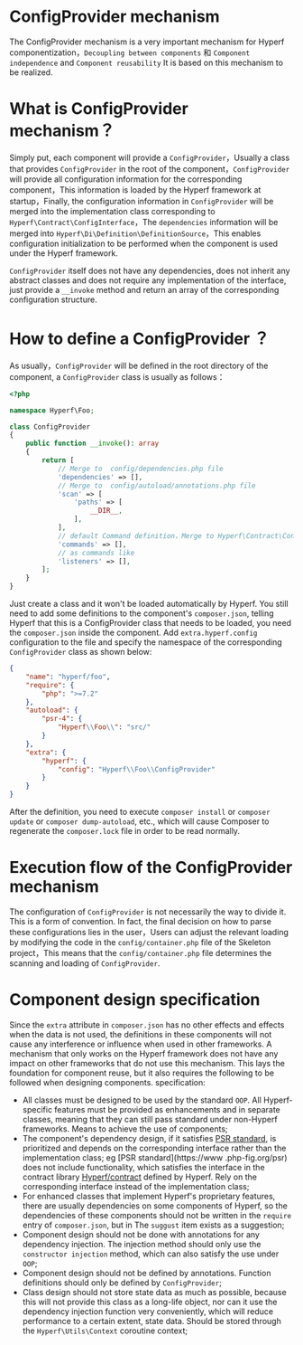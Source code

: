 # ConfigProvider mechanism

The ConfigProvider mechanism is a very important mechanism for Hyperf componentization，`Decoupling between components` 和 `Component independence` and `Component reusability` It is based on this mechanism to be realized.

# What is ConfigProvider mechanism？

Simply put, each component will provide a `ConfigProvider`，Usually a class that provides `ConfigProvider` in the root of the component，`ConfigProvider` will provide all configuration information for the corresponding component，This information is loaded by the Hyperf framework at startup，Finally, the configuration information in `ConfigProvider` will be merged into the implementation class corresponding to `Hyperf\Contract\ConfigInterface`，The `dependencies` information will be merged into `Hyperf\Di\Definition\DefinitionSource`，This enables configuration initialization to be performed when the component is used under the Hyperf framework.

`ConfigProvider` itself does not have any dependencies, does not inherit any abstract classes and does not require any implementation of the interface, just provide a `__invoke` method and return an array of the corresponding configuration structure.

# How to define a ConfigProvider ？

As usually，`ConfigProvider` will be defined in the root directory of the component, a `ConfigProvider` class is usually as follows：

```php
<?php

namespace Hyperf\Foo;

class ConfigProvider
{
    public function __invoke(): array
    {
        return [
            // Merge to  config/dependencies.php file
            'dependencies' => [],
            // Merge to  config/autoload/annotations.php file
            'scan' => [
                'paths' => [
                    __DIR__,
                ],
            ],
            // default Command definition，Merge to Hyperf\Contract\ConfigInterface inner，Another way to understand is to correspond to config/autoload/commands.php
            'commands' => [],
            // as commands like
            'listeners' => [],
        ];
    }
}
```

Just create a class and it won't be loaded automatically by Hyperf. You still need to add some definitions to the component's `composer.json`, telling Hyperf that this is a ConfigProvider class that needs to be loaded, you need the `composer.json` inside the component. Add `extra.hyperf.config` configuration to the file and specify the namespace of the corresponding `ConfigProvider` class as shown below:

```json
{
    "name": "hyperf/foo",
    "require": {
        "php": ">=7.2"
    },
    "autoload": {
        "psr-4": {
            "Hyperf\\Foo\\": "src/"
        }
    },
    "extra": {
        "hyperf": {
            "config": "Hyperf\\Foo\\ConfigProvider"
        }
    }
}
```

After the definition, you need to execute `composer install` or `composer update` or `composer dump-autoload`, etc., which will cause Composer to regenerate the `composer.lock` file in order to be read normally.

# Execution flow of the ConfigProvider mechanism

The configuration of `ConfigProvider` is not necessarily the way to divide it. This is a form of convention. In fact, the final decision on how to parse these configurations lies in the user，Users can adjust the relevant loading by modifying the code in the `config/container.php` file of the Skeleton project，This means that the `config/container.php` file determines the scanning and loading of `ConfigProvider`.

# Component design specification

Since the `extra` attribute in `composer.json` has no other effects and effects when the data is not used, the definitions in these components will not cause any interference or influence when used in other frameworks. A mechanism that only works on the Hyperf framework does not have any impact on other frameworks that do not use this mechanism. This lays the foundation for component reuse, but it also requires the following to be followed when designing components. specification:

- All classes must be designed to be used by the standard `OOP`. All Hyperf-specific features must be provided as enhancements and in separate classes, meaning that they can still pass standard under non-Hyperf frameworks. Means to achieve the use of components;
- The component's dependency design, if it satisfies [PSR standard](https://www.php-fig.org/psr), is prioritized and depends on the corresponding interface rather than the implementation class; eg [PSR standard](https://www .php-fig.org/psr) does not include functionality, which satisfies the interface in the contract library [Hyperf/contract](https://github.com/hyperf-cloud/contract) defined by Hyperf. Rely on the corresponding interface instead of the implementation class;
- For enhanced classes that implement Hyperf's proprietary features, there are usually dependencies on some components of Hyperf, so the dependencies of these components should not be written in the `require` entry of `composer.json`, but in The `suggust` item exists as a suggestion;
- Component design should not be done with annotations for any dependency injection. The injection method should only use the `constructor injection` method, which can also satisfy the use under `OOP`;
- Component design should not be defined by annotations. Function definitions should only be defined by `ConfigProvider`;
- Class design should not store state data as much as possible, because this will not provide this class as a long-life object, nor can it use the dependency injection function very conveniently, which will reduce performance to a certain extent, state data. Should be stored through the `Hyperf\Utils\Context` coroutine context;